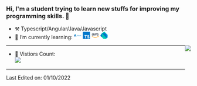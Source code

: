 ### Hi, I'm a student trying to learn new stuffs for improving my programming skills. 👋

- :hammer_and_pick: Typescript/Angular/Java/Javascript
- 🌱 I’m currently learning: <img height="20" weight="20" src="https://raw.githubusercontent.com/devicons/devicon/master/icons/azure/azure-original-wordmark.svg"> <img height="20" weight="20" src="https://raw.githubusercontent.com/devicons/devicon/master/icons/typescript/typescript-original.svg"> <img height="20" weight="20" src="https://raw.githubusercontent.com/devicons/devicon/master/icons/amazonwebservices/amazonwebservices-original-wordmark.svg"> <img height="20" weight="20" src="https://raw.githubusercontent.com/devicons/devicon/master/icons/dart/dart-original.svg"> 

<img height="250" weight="250" align="right" src="https://media4.giphy.com/media/VekcnHOwOI5So/giphy.gif?cid=ecf05e4730pe7qry6c39z6kawgfr1mblxe96dilo9jfeiv5e&rid=giphy.gif&ct=g">


<hr>

- :eyes: Vistiors Count: <br>
![](https://visitor-badge.glitch.me/badge?page_id=Swampy469.README.md)

<hr>

Last Edited on: 01/10/2022
